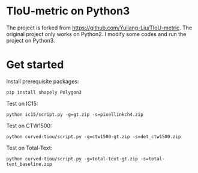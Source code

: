 # TIoU-metric on Python3

The project is forked from https://github.com/Yuliang-Liu/TIoU-metric. The original project only works on Python2. I modify some codes and run the project on Python3.

# Get started

Install prerequisite packages:
```shell
pip install shapely Polygon3
```

Test on IC15:
```shell
python ic15/script.py -g=gt.zip -s=pixellinkch4.zip
```

Test on CTW1500:
```shell
python curved-tiou/script.py -g=ctw1500-gt.zip -s=det_ctw1500.zip
```

Test on Total-Text:
```shell
python curved-tiou/script.py -g=total-text-gt.zip -s=total-text_baseline.zip
```

